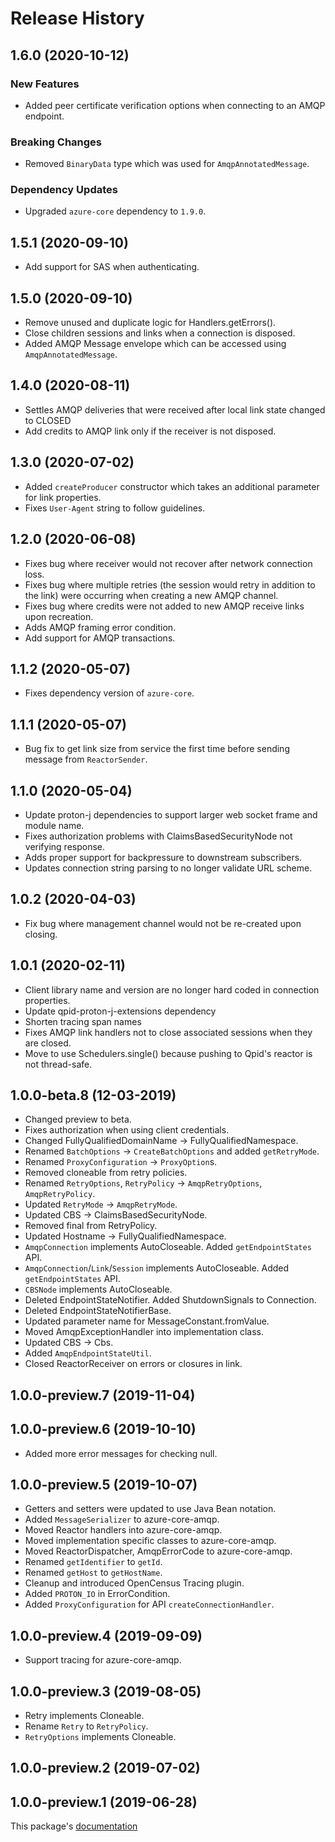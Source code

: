 # Release History

## 1.6.0 (2020-10-12)
### New Features
- Added peer certificate verification options when connecting to an AMQP endpoint.

### Breaking Changes
- Removed `BinaryData` type which was used for `AmqpAnnotatedMessage`. 

### Dependency Updates
- Upgraded `azure-core` dependency to `1.9.0`.

## 1.5.1 (2020-09-10)
- Add support for SAS when authenticating.

## 1.5.0 (2020-09-10)
- Remove unused and duplicate logic for Handlers.getErrors().
- Close children sessions and links when a connection is disposed.
- Added AMQP Message envelope which can be accessed using `AmqpAnnotatedMessage`.

## 1.4.0 (2020-08-11)

- Settles AMQP deliveries that were received after local link state changed to CLOSED
- Add credits to AMQP link only if the receiver is not disposed.

## 1.3.0 (2020-07-02)

- Added `createProducer` constructor which takes an additional parameter for link properties.
- Fixes `User-Agent` string to follow guidelines.

## 1.2.0 (2020-06-08)
- Fixes bug where receiver would not recover after network connection loss.
- Fixes bug where multiple retries (the session would retry in addition to the link) were occurring when creating a new AMQP channel.
- Fixes bug where credits were not added to new AMQP receive links upon recreation.
- Adds AMQP framing error condition.
- Add support for AMQP transactions.

## 1.1.2 (2020-05-07)

- Fixes dependency version of `azure-core`.

## 1.1.1 (2020-05-07)
- Bug fix to get link size from service the first time before sending message from `ReactorSender`.

## 1.1.0 (2020-05-04)

- Update proton-j dependencies to support larger web socket frame and module name.
- Fixes authorization problems with ClaimsBasedSecurityNode not verifying response.
- Adds proper support for backpressure to downstream subscribers.
- Updates connection string parsing to no longer validate URL scheme.

## 1.0.2 (2020-04-03)

- Fix bug where management channel would not be re-created upon closing.

## 1.0.1 (2020-02-11)

- Client library name and version are no longer hard coded in connection properties.
- Update qpid-proton-j-extensions dependency
- Shorten tracing span names
- Fixes AMQP link handlers not to close associated sessions when they are closed.
- Move to use Schedulers.single() because pushing to Qpid's reactor is not thread-safe.

## 1.0.0-beta.8 (12-03-2019)

- Changed preview to beta.
- Fixes authorization when using client credentials.
- Changed FullyQualifiedDomainName -> FullyQualifiedNamespace.
- Renamed `BatchOptions` -> `CreateBatchOptions` and added `getRetryMode`.
- Renamed `ProxyConfiguration` -> `ProxyOption`s.
- Removed cloneable from retry policies.
- Renamed `RetryOptions`, `RetryPolicy` -> `AmqpRetryOptions`, `AmqpRetryPolicy`.
- Updated `RetryMode` -> `AmqpRetryMode`.
- Updated CBS -> ClaimsBasedSecurityNode.
- Removed final from RetryPolicy.
- Updated Hostname -> FullyQualifiedNamespace.
- `AmqpConnection` implements AutoCloseable. Added `getEndpointStates` API.
- `AmqpConnection`/`Link`/`Session` implements AutoCloseable. Added `getEndpointStates` API.
- `CBSNode` implements AutoCloseable.
- Deleted EndpointStateNotifier. Added ShutdownSignals to Connection.
- Deleted EndpointStateNotifierBase.
- Updated parameter name for MessageConstant.fromValue.
- Moved AmqpExceptionHandler into implementation class.
- Updated CBS -> Cbs.
- Added `AmqpEndpointStateUtil`.
- Closed ReactorReceiver on errors or closures in link.

## 1.0.0-preview.7 (2019-11-04)

## 1.0.0-preview.6 (2019-10-10)

- Added more error messages for checking null.

## 1.0.0-preview.5 (2019-10-07)

- Getters and setters were updated to use Java Bean notation.
- Added `MessageSerializer` to azure-core-amqp.
- Moved Reactor handlers into azure-core-amqp.
- Moved implementation specific classes to azure-core-amqp.
- Moved ReactorDispatcher, AmqpErrorCode to azure-core-amqp.
- Renamed `getIdentifier` to `getId`.
- Renamed `getHost` to `getHostName`.
- Cleanup and introduced OpenCensus Tracing plugin.
- Added `PROTON_IO` in ErrorCondition.
- Added `ProxyConfiguration` for API `createConnectionHandler`.

## 1.0.0-preview.4 (2019-09-09)

- Support tracing for azure-core-amqp.

## 1.0.0-preview.3 (2019-08-05)

- Retry implements Cloneable.
- Rename `Retry` to `RetryPolicy`.
- `RetryOptions` implements Cloneable.

## 1.0.0-preview.2 (2019-07-02)

## 1.0.0-preview.1 (2019-06-28)

This package's
[documentation](https://github.com/Azure/azure-sdk-for-java/blob/azure-core-amqp_1.0.0-preview.1/core/azure-core-amqp/README.md)

